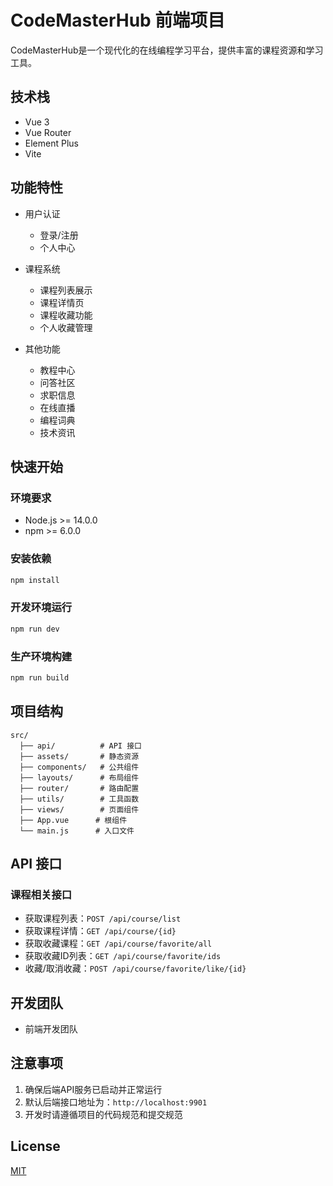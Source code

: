 # CodeMasterHub 前端项目

CodeMasterHub是一个现代化的在线编程学习平台，提供丰富的课程资源和学习工具。

## 技术栈

- Vue 3
- Vue Router
- Element Plus
- Vite

## 功能特性

- 用户认证
  - 登录/注册
  - 个人中心

- 课程系统
  - 课程列表展示
  - 课程详情页
  - 课程收藏功能
  - 个人收藏管理

- 其他功能
  - 教程中心
  - 问答社区
  - 求职信息
  - 在线直播
  - 编程词典
  - 技术资讯

## 快速开始

### 环境要求

- Node.js >= 14.0.0
- npm >= 6.0.0

### 安装依赖

```bash
npm install
```

### 开发环境运行

```bash
npm run dev
```

### 生产环境构建

```bash
npm run build
```

## 项目结构

```
src/
  ├── api/          # API 接口
  ├── assets/       # 静态资源
  ├── components/   # 公共组件
  ├── layouts/      # 布局组件
  ├── router/       # 路由配置
  ├── utils/        # 工具函数
  ├── views/        # 页面组件
  ├── App.vue      # 根组件
  └── main.js      # 入口文件
```

## API 接口

### 课程相关接口

- 获取课程列表：`POST /api/course/list`
- 获取课程详情：`GET /api/course/{id}`
- 获取收藏课程：`GET /api/course/favorite/all`
- 获取收藏ID列表：`GET /api/course/favorite/ids`
- 收藏/取消收藏：`POST /api/course/favorite/like/{id}`

## 开发团队

- 前端开发团队

## 注意事项

1. 确保后端API服务已启动并正常运行
2. 默认后端接口地址为：`http://localhost:9901`
3. 开发时请遵循项目的代码规范和提交规范

## License

[MIT](LICENSE)
